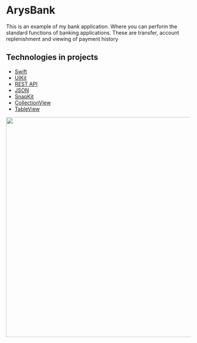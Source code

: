 

<!-- Заголовок проекта -->
<h1>ArysBank</h1>

<!-- Описание проекта -->
<p>This is an example of my bank application. Where you can perform the standard functions of banking applications. These are transfer, account replenishment and viewing of payment history</p>

<!-- Вставьте здесь скриншоты, демонстрирующие ваш проект, если есть -->

<!-- Содержание проекта -->
<h2>Technologies in projects</h2>
<ul>
    <li><a href="#component">Swift</a></li>
    <li><a href="#component">UIKit</a></li>
    <li><a href="#component">REST API</a></li>
    <li><a href="#component">JSON</a></li>
    <li><a href="#component">SnapKit</a></li>
    <li><a href="#component">CollectionView</a></li>
    <li><a href="#component">TableView</a></li>
</ul>

<p align="center">
  <img src="[ссылка_на_изображение](https://raw.githubusercontent.com/wiwka7292/arys-bank-app/main/image/mainImage.png)https://raw.githubusercontent.com/wiwka7292/arys-bank-app/main/image/mainImage.png" width="800" height="600">
</p>
